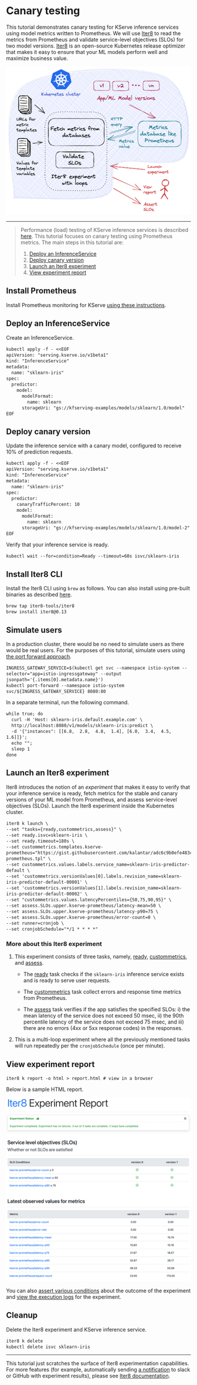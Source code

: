 # Canary testing

This tutorial demonstrates canary testing for KServe inference services using model metrics written to Prometheus. We will use [Iter8](https://iter8.tools) to read the metrics from Prometheus and validate service-level objectives (SLOs) for two model versions. [Iter8](https://iter8.tools) is an open-source Kubernetes release optimizer that makes it easy to ensure that your ML models perform well and maximize business value.

![Canary testing](canary.png)

***

> Performance (load) testing of KServe inference services is described [here](../performance-testing/README.md). This tutorial focuses on canary testing using Prometheus metrics. The main steps in this tutorial are:
> 1. [Deploy an InferenceService](#deploy-an-inferenceservice)
> 2. [Deploy canary version](#deploy-canary-version)
> 3. [Launch an Iter8 experiment](#launch-an-iter8-experiment)
> 4. [View experiment report](#view-experiment-report)

## Install Prometheus

Install Prometheus monitoring for KServe [using these instructions](https://github.com/kserve/kserve/tree/master/docs/samples/metrics-and-monitoring#install-prometheus).

## Deploy an InferenceService

Create an InferenceService.

```shell
kubectl apply -f - <<EOF
apiVersion: "serving.kserve.io/v1beta1"
kind: "InferenceService"
metadata:
  name: "sklearn-iris"
spec:
  predictor:
    model:
      modelFormat:
        name: sklearn
      storageUri: "gs://kfserving-examples/models/sklearn/1.0/model"
EOF
```

## Deploy canary version

Update the inference service with a canary model, configured to receive 10% of prediction requests.

```shell
kubectl apply -f - <<EOF
apiVersion: "serving.kserve.io/v1beta1"
kind: "InferenceService"
metadata:
  name: "sklearn-iris"
spec:
  predictor:
    canaryTrafficPercent: 10
    model:
      modelFormat:
        name: sklearn
      storageUri: "gs://kfserving-examples/models/sklearn/1.0/model-2"
EOF
```

Verify that your inference service is ready.

```shell
kubectl wait --for=condition=Ready --timeout=60s isvc/sklearn-iris
```

## Install Iter8 CLI
Install the Iter8 CLI using `brew` as follows. You can also install using pre-built binaries as described [here](https://iter8.tools/0.13/getting-started/install/).

```shell
brew tap iter8-tools/iter8
brew install iter8@0.13
```

## Simulate users

In a production cluster, there would be no need to simulate users as there would be real users. For the purposes of this tutorial, simulate users using [the port forward approach](https://kserve.github.io/website/master/get_started/first_isvc/#4-determine-the-ingress-ip-and-ports).

```shell
INGRESS_GATEWAY_SERVICE=$(kubectl get svc --namespace istio-system --selector="app=istio-ingressgateway" --output jsonpath='{.items[0].metadata.name}')
kubectl port-forward --namespace istio-system svc/${INGRESS_GATEWAY_SERVICE} 8080:80
```

In a separate terminal, run the following command.
```shell
while true; do
  curl -H 'Host: sklearn-iris.default.example.com' \
  http://localhost:8080/v1/models/sklearn-iris:predict \
  -d '{"instances": [[6.8,  2.8,  4.8,  1.4], [6.0,  3.4,  4.5,  1.6]]}';
  echo "";
  sleep 1
done
```

## Launch an Iter8 experiment
Iter8 introduces the notion of an *experiment* that makes it easy to verify that your inference service is ready, fetch metrics for the stable and canary versions of your ML model from Prometheus, and assess service-level objectives (SLOs). Launch the Iter8 experiment inside the Kubernetes cluster.

```shell
iter8 k launch \
--set "tasks={ready,custommetrics,assess}" \
--set ready.isvc=sklearn-iris \
--set ready.timeout=180s \
--set custommetrics.templates.kserve-prometheus="https://gist.githubusercontent.com/kalantar/adc6c9b0efe483c00b8f0c20605ac36c/raw/27a02f83d9786ed0ddf96b5c196508af9bf6e411/kserve-prometheus.tpl" \
--set custommetrics.values.labels.service_name=sklearn-iris-predictor-default \
--set 'custommetrics.versionValues[0].labels.revision_name=sklearn-iris-predictor-default-00001' \
--set 'custommetrics.versionValues[1].labels.revision_name=sklearn-iris-predictor-default-00002' \
--set "custommetrics.values.latencyPercentiles={50,75,90,95}" \
--set assess.SLOs.upper.kserve-prometheus/latency-mean=50 \
--set assess.SLOs.upper.kserve-prometheus/latency-p90=75 \
--set assess.SLOs.upper.kserve-prometheus/error-count=0 \
--set runner=cronjob \
--set cronjobSchedule="*/1 * * * *"
```

### More about this Iter8 experiment

1. This experiment consists of three tasks, namely, [ready](https://iter8.tools/0.13/user-guide/tasks/ready), [custommetrics](https://iter8.tools/0.13/user-guide/tasks/custommetrics), and [assess](https://iter8.tools/0.13/user-guide/tasks/assess).

    * The [ready](https://iter8.tools/0.13/user-guide/tasks/ready) task checks if the `sklearn-iris` inference service exists and is ready to serve user requests.

    * The [custommetrics](https://iter8.tools/0.13/user-guide/tasks/custommetrics) task collect errors and response time metrics from Prometheus.

    * The [assess](https://iter8.tools/0.13/user-guide/tasks/assess) task verifies if the app satisfies the specified SLOs: i) the mean latency of the service does not exceed 50 msec, ii) the 90th percentile latency of the service does not exceed 75 msec, and iii) there are no errors (4xx or 5xx response codes) in the responses.

2. This is a multi-loop experiment where all the previously mentioned tasks will run repeatedly per the `cronjobSchedule` (once per minute).

## View experiment report
```shell
iter8 k report -o html > report.html # view in a browser
```

Below is a sample HTML report.

![HTML report](report.png)

You can also [assert various conditions](https://iter8.tools/0.13/getting-started/your-first-experiment/#assert-experiment-outcomes) about the outcome of the experiment and [view the execution logs](https://iter8.tools/0.13/getting-started/your-first-experiment/#view-experiment-logs) for the experiment.

## Cleanup
Delete the Iter8 experiment and KServe inference service.

```shell
iter8 k delete
kubectl delete isvc sklearn-iris
```

***

This tutorial just scratches the surface of Iter8 experimentation capabilities. For more features (for example, automatically sending [a notification](https://iter8.tools/0.13/user-guide/tasks/slack/#if-parameter) to slack or GitHub with experiment results), please see [Iter8 documentation](https://iter8.tools).
